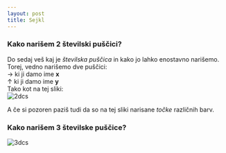 ```yaml
---
layout: post
title: Sejkl
---
```


### Kako narišem 2 številski puščici?

Do sedaj veš kaj je *številska puščica* in kako jo lahko enostavno narišemo. Torej, vedno narišemo dve puščici: <br/>
→ ki ji damo ime **x** <br/>
↑ ki ji damo ime **y** <br/>
Tako kot na tej sliki: <br/>
![2dcs](https://upload.wikimedia.org/wikipedia/commons/thumb/0/0e/Cartesian-coordinate-system.svg/354px-Cartesian-coordinate-system.svg.png)

A če si pozoren paziš tudi da so na tej sliki narisane *točke* različnih barv. 

### Kako narišem 3 številske puščice?
![3dcs](https://upload.wikimedia.org/wikipedia/commons/thumb/6/69/Coord_system_CA_0.svg/620px-Coord_system_CA_0.svg.png)
